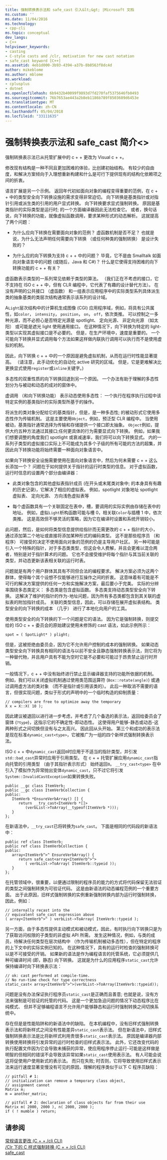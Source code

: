 ```yaml
---
title: 强制转换表示法和 safe_cast 引入&lt;&gt; |Microsoft 文档
ms.custom: ''
ms.date: 11/04/2016
ms.technology:
- cpp-cli
ms.topic: conceptual
dev_langs:
- C++
helpviewer_keywords:
- casting
- C-style casts and /clr, motivation for new cast notation
- safe_cast keyword [C++]
ms.assetid: 4eb1d000-3b93-4394-a37b-8b8563f8dc4d
author: mikeblome
ms.author: mblome
ms.workload:
- cplusplus
- dotnet
ms.openlocfilehash: 6b9432b40099f9893d7fd270faf5375646fb0493
ms.sourcegitcommit: 76b7653ae443a2b8eb1186b789f8503609d6453e
ms.translationtype: MT
ms.contentlocale: zh-CN
ms.lasthandoff: 05/04/2018
ms.locfileid: "33111635"
---
```

# <a name="cast-notation-and-introduction-of-safecastltgt"></a>强制转换表示法和 safe_cast 简介&lt;&gt;
强制转换表示法已从托管扩展中的 c + + 更改为 Visual c + +。  
  
 修改现有结构是一种不同且更加困难的体验，比创建初始结构。 有较少的自由度，和解决方案倾向于入理想重新构建和什么是可行下提供现有的结构化依赖项之间的折衷。  
  
 语言扩展是另一个示例。 返回年代初如面向对象的编程变得重要的范例，在 c + + 中的类型安全向下转换设施的需求变得非常迫切。 向下转换是基类指针或对指针引用或派生类的引用的用户显式转换。 向下转换要求显式强制转换。 原因是基类指针的实际类型是运行时; 的一个方面编译器因此无法检查它。 或者，换句话说，向下转换的功能，就像虚拟函数调用，要求某种形式的动态解析。 这就提高了两个问题：  
  
-   为什么应向下转换在需要面向对象的范例？ 虚函数机制是否不足？ 也就是说，为什么无法声明任何需要向下转换 （或任何种类的强制转换） 是设计失败的？  
  
-   为什么应的向下转换为支持 c + + 中的问题？ 毕竟，它不是由 Smalltalk 如面向对象语言中的问题 (或随后，Java 和 C#)？ 什么是它使得支持困难的向下转换功能的 c + + 有关？  
  
 虚函数表示类型的一系列常见依赖于类型的算法。 （我们正在不考虑的接口，它不支持在 ISO c + + 中，但有 CLR 编程中，它代表了有趣的设计替代方法）。 在没有声明的公共接口 （虚函数） 和一组表示应用程序中的实际类型系列具体派生类的抽象基类的类层次结构通常表示该系列的设计域。  
  
 A`Light`层次结构中的计算机生成图像 (CGI) 应用程序域，例如，将具有公共属性，如`color`， `intensity`， `position`， `on`， `off`，依次类推。 可以控制之一多种光源，而不必担心是否特定光源是 spotlight、 定向光源、 非定向光源 （如太阳） 或可能是遮光 light 使用通用接口。 在这种情况下，向下转换为特定的 light-类型以实现其虚拟接口是不必要的。 但是，在生产环境中，速度是重要的。 一个可能向下转换并显式调用每个方法如果这样做内联执行调用可以执行而不是使用虚拟的机制。  
  
 因此，向下转换 c + + 中的一个原因是避免虚拟机制，从而在运行时性能显著提高。 （请注意，此手动优化的自动化 active 研究的区域。 但是，它是更难解决比更换显式使用`register`或`inline`关键字。)  
  
 多态性的双重性质的向下转换回退到另一个原因。 一个办法有助于理解的多态性划分为与被动和动态的成对的窗体中。  
  
 虚调用 （和向下转换功能） 表示动态使用多态性： 一个执行在程序执行过程中该特定实例的基类指针的实际类型所基于的操作。  
  
 将派生的类对象分配给它的基类指针，但是，是一种多态性; 的被动形式它使用多态性作为传输机制。 这是主要使用`Object`，例如，预泛型 CLR 编程中。 当使用被动，基类指针通常选择为传输和存储提供一个接口即太抽象。 `Object`例如，提供大约五种方法通过其接口;任何更具体的行为需要显式向下转换。 例如，如果我们想要调整的角度我们 spotlight 或衰减速率，我们将可以向下转换显式。 内的一系列子类型的虚拟接口实际上不可能成为其多个子级的所有可能的方法的超集，并因此向下转换功能将始终需要一种面向对象语言中。  
  
 如果向下转换安全设施需要使用在面向对象语言中，然后为何未需要 c + + 这么长添加一个？ 问题在于如何提供关于指针的运行时类型的信息。 对于虚拟函数，运行时信息的设置两个部分由编译器：  
  
-   此类对象包含的其他虚拟表指针成员 (在开头或末尾类对象中; 的本身具有有趣的历史记录)，它解决了相应的虚拟表。 例如，spotlight 对象地址 spotlight 虚拟表、 定向光源、 方向浅色虚拟表等  
  
-   每个虚函数具有一个关联固定在表中，槽，要调用的实际实例由存储在表中的地址。 例如，虚拟`Light`析构函数可能与槽 0，相关联`Color`与插槽 1 中，依次类推。 这是高效但不够灵活的策略，因为它在编译时设置和系统开销较小。  
  
 此问题，然后，是如何将类型信息提供给指针而无需更改的 c + + 指针的大小，通过添加第二个地址或直接将添加某种形式的编码类型。 这不是那些程序员 （和程序） 可接受的决定不使用面向对象的范例的仍是主导用户社区。 另一种可能是引入一个特殊的指针，对于多态类类型，但这会令人费解，并且会更难以混合两者，特别是对于指针算术的问题。 它也不会接受维护将每个指针与其当前关联的类型，并动态更新该表相关联的运行时表。  
  
 问题就是有两个用户群体其具有不同但合法的编程要求。 解决方案必须为这两个群体，使得每个其个设想不仅能够进行互操作之间的折衷。 这意味着有可能是不可行的解决方案提供的任何一方和实施解决方案，最后要小于完美。 实际的分辨率围绕多态类定义： 多态类是包含虚拟函数。 多态类支持动态类型安全向下转换。 这解决了维护的指针的作为-地址问题，因为所有多态类都包含到其关联的虚拟表的附加指针成员。 关联的类型信息，因此，可以存储在展开虚拟表结构。 类型安全的向下转换的成本 （几乎） 进行了本地化向用户的工具。  
  
 使用类型安全的向下转换的下一个问题是它的语法。 因为它是强制转换，则提交给的 ISO c + + 委员会的原始建议使用未修饰的 cast 语法，如此示例所示：  
  
```  
spot = ( SpotLight* ) plight;  
```  
  
 但是，这被拒绝由委员会，因为它不允许用户控制的成本的强制转换。 如果动态类型安全向下转换具有相同的语法与以前不安全且静态强制转换表示法，则它将为一种替代物，并且用户具有不能为空时它是不必要和可能过于昂贵禁止运行时开销。  
  
 一般情况下，c + + 中没有始终进行禁止显示编译器支持的功能所依据的机制。 例如，我们可以关闭虚拟机制通过使用类范围运算符 (`Box::rotate(angle)`) 或通过调用虚方法的类对象 （而不是指针或引用该类的）。 此后一种取消不需要的语言，但很实现问题，类似于形式的声明中的一个临时构造的抑制质量：  
  
```  
// compilers are free to optimize away the temporary  
X x = X::X( 10 );  
```  
  
 因此建议被退回以进行进一步考虑，并考虑了几个备选的表示法，返回给委员会了窗体 (`?type`)，这指示它的不确定性-即动态性。 这使得用户能够-静态或动态-这两种形式之间切换但没有与之太高兴。 因此回从头开始。 第三个和成功的表示法是现在标准`dynamic_cast<type>`，它被推广为一组的四个新样式强制转换表示法。  
  
 ISO c + + 中`dynamic_cast`返回`0`时应用于不适当的指针类型，并引发`std::bad_cast`异常时应用于引用类型。 在 c + + 托管扩展应用`dynamic_cast`指向托管的引用类型 （由于其指针表示形式） 始终返回`0`。 `__try_cast<type>` 在中引入了模拟作为异常抛出变体`dynamic_cast`，只不过它将引发`System::InvalidCastException`如果转换失败。  
  
```  
public __gc class ItemVerb;  
public __gc class ItemVerbCollection {  
public:  
   ItemVerb *EnsureVerbArray() [] {  
      return __try_cast<ItemVerb *[]>  
         (verbList->ToArray(__typeof(ItemVerb *)));  
   }  
};  
```  
  
 在新语法中，`__try_cast`已将转换为`safe_cast`。 下面是相同的代码段的新语法中：  
  
```  
public ref class ItemVerb;  
public ref class ItemVerbCollection {  
public:  
   array<ItemVerb^>^ EnsureVerbArray() {  
      return safe_cast<array<ItemVerb^>^>  
         ( verbList->ToArray( ItemVerb::typeid ));  
   }  
};  
```  
  
 在托管领域中，很重要，以便通过限制的程序员的能力的方式将代码保留无法验证的类型之间强制转换为可验证代码。 这是由新语法的动态编程范例的一个重要方面。 出于此原因，旧样式强制转换的实例重新强制转换内部为运行时强制转换，因此，例如：  
  
```  
// internally recast into the   
// equivalent safe_cast expression above  
( array<ItemVerb^>^ ) verbList->ToArray( ItemVerb::typeid );   
```  
  
 另一方面，由于多态性提供主动模式和被动模式，因此，有时执行向下转换只是为了获取访问权限的子类型的非虚拟 API 所需。 发生这种情况，例如，与类的成员，待解决任何类型在层次结构中 （作为传输机制被动多态性），但在特定的程序的上下文中的实际实例已知的。 在这种情况下，具有的运行时检查的强制转换可以是不可接受的开销。 如果新的语法是作为编程语言的托管系统，它必须提供几种可编译时间 (即，静态) 向下转换。 这就是为什么的应用程序`static_cast`允许保持编译时向下转换表示法：  
  
```  
// ok: cast performed at compile-time.   
// No run-time check for type correctness  
static_cast< array<ItemVerb^>^>(verbList->ToArray(ItemVerb::typeid));  
```  
  
 问题是没有办法保证执行程序员`static_cast`是正确而且善意; 也就是说，没有方法来强制是可验证的托管的代码。 这是一个更加急迫问题的情况下动态程序比在纯模式、 但并不足够编程语言不允许用户能够静态和运行时强制转换之间切换系统中。  
  
 存在但是是性能陷阱和的新语法中的缺陷。 在本机编程中，没有旧样式强制转换表示法和将新样式之间没有性能差异`static_cast`表示法。 但在新语法中，旧样式强制转换表示法是比将新样式利用贵很多`static_cast`表示法。 原因是编译器内部转换使用转换将引发异常的运行时检查的旧样式表示法。 此外，它还改变代码的执行配置文件因为它会导致未捕获的异常，使应用程序停止运行-可能是这样做是明智的但相同的错误不会导致该异常如果`static_cast`使用表示法。 有人可能会说这将促使用户使用新式的表示法。 而只在失败; 时否则，它将导致使用旧样式表示法来运行速度显著变慢没有可见的原因，理解的程序类似于以下 C 程序员缺陷：  
  
```  
// pitfall # 1:   
// initialization can remove a temporary class object,   
// assignment cannot  
Matrix m;  
m = another_matrix;  
  
// pitfall # 2: declaration of class objects far from their use  
Matrix m( 2000, 2000 ), n( 2000, 2000 );  
if ( ! mumble ) return;  
```  
  
## <a name="see-also"></a>请参阅  
 [常规语言更改 (C + + /cli CLI)](../dotnet/general-language-changes-cpp-cli.md)   
 [/Clr 下的 C 样式强制转换 (C + + /cli CLI)](../windows/c-style-casts-with-clr-cpp-cli.md)   
 [safe_cast](../windows/safe-cast-cpp-component-extensions.md)